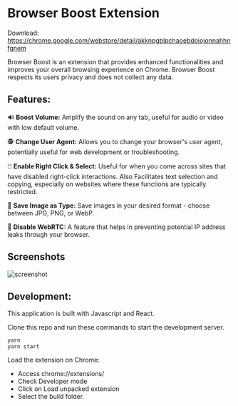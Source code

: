 # Browser Boost Extension

Download: https://chrome.google.com/webstore/detail/akknpgblpchaoebdoiojonnahhnfgnem

Browser Boost is an extension that provides enhanced functionalities and improves your overall browsing experience on Chrome. Browser Boost respects its users privacy and does not collect any data.

## Features:

🔊 **Boost Volume:** Amplify the sound on any tab, useful for audio or video with low default volume.

🕵️ **Change User Agent:** Allows you to change your browser's user agent, potentially useful for web development or troubleshooting.

🖱️ **Enable Right Click & Select:** Useful for when you come across sites that have disabled right-click interactions. Also Facilitates text selection and copying, especially on websites where these functions are typically restricted.

💾 **Save Image as Type:** Save images in your desired format - choose between JPG, PNG, or WebP.

💬 **Disable WebRTC:** A feature that helps in preventing potential IP address leaks through your browser.

## Screenshots

![screenshot](https://raw.githubusercontent.com/BrowserBoost/extension/master/promo/screenshot2.png)

## Development:

This application is built with Javascript and React.

Clone this repo and run these commands to start the development server.

```
yarn
yarn start
```

Load the extension on Chrome:

- Access chrome://extensions/
- Check Developer mode
- Click on Load unpacked extension
- Select the build folder.
